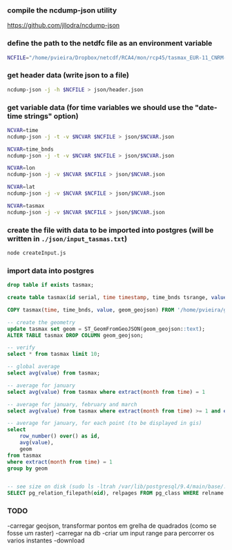 ### compile the ncdump-json utility

https://github.com/jllodra/ncdump-json

### define the path to the netdfc file as an environment variable 

```sh
NCFILE="/home/pvieira/Dropbox/netcdf/RCA4/mon/rcp45/tasmax_EUR-11_CNRM-CERFACS-CNRM-CM5_rcp45_r1i1p1_SMHI-RCA4_v1_mon_200601-210012.PORTUGAL.nc"
```

### get header data (write json to a file)

```sh
ncdump-json -j -h $NCFILE > json/header.json
```

### get variable data (for time variables we should use the "date-time strings" option)

```sh
NCVAR=time
ncdump-json -j -t -v $NCVAR $NCFILE > json/$NCVAR.json

NCVAR=time_bnds
ncdump-json -j -t -v $NCVAR $NCFILE > json/$NCVAR.json

NCVAR=lon
ncdump-json -j -v $NCVAR $NCFILE > json/$NCVAR.json

NCVAR=lat
ncdump-json -j -v $NCVAR $NCFILE > json/$NCVAR.json

NCVAR=tasmax
ncdump-json -j -v $NCVAR $NCFILE > json/$NCVAR.json
```

### create the file with data to be imported into postgres (will be written in `./json/input_tasmas.txt`)

```sh
node createInput.js
```

### import data into postgres

```sql
drop table if exists tasmax;

create table tasmax(id serial, time timestamp, time_bnds tsrange, value real, geom geometry, geom_geojson json);

COPY tasmax(time, time_bnds, value, geom_geojson) FROM '/home/pvieira/github/js-lab-2/netcdf/json/input_tasmax.txt' WITH (DELIMITER '|');

-- create the geometry 
update tasmax set geom = ST_GeomFromGeoJSON(geom_geojson::text);
ALTER TABLE tasmax DROP COLUMN geom_geojson;

-- verify
select * from tasmax limit 10;

-- global average
select avg(value) from tasmax;

-- average for january
select avg(value) from tasmax where extract(month from time) = 1

-- average for january, february and march
select avg(value) from tasmax where extract(month from time) >= 1 and extract(month from time) <= 3

-- average for january, for each point (to be displayed in gis)
select 
    row_number() over() as id,
    avg(value), 
    geom 
from tasmax 
where extract(month from time) = 1 
group by geom


-- see size on disk (sudo ls -ltrah /var/lib/postgresql/9.4/main/base/.../...)
SELECT pg_relation_filepath(oid), relpages FROM pg_class WHERE relname = 'tasmax';
```


### TODO

-carregar geojson, transformar pontos em grelha de quadrados (como se fosse um raster)
-carregar na db
-criar um input range para percorrer os varios instantes
-download  
